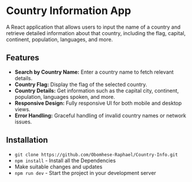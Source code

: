 # Country Information App

A React application that allows users to input the name of a country and retrieve detailed information about that country, including the flag, capital, continent, population, languages, and more.

## Features

- **Search by Country Name:** Enter a country name to fetch relevant details.
- **Country Flag:** Display the flag of the selected country.
- **Country Details:** Get information such as the capital city, continent, population, languages spoken, and more.
- **Responsive Design:** Fully responsive UI for both mobile and desktop views.
- **Error Handling:** Graceful handling of invalid country names or network issues.

## Installation

* ``git clone https://github.com/Obomhese-Raphael/Country-Info.git``
* ``npm install`` - Install all the Dependencies
* Make suitable changes and updates
* ``npm run dev`` - Start the project in your development server
